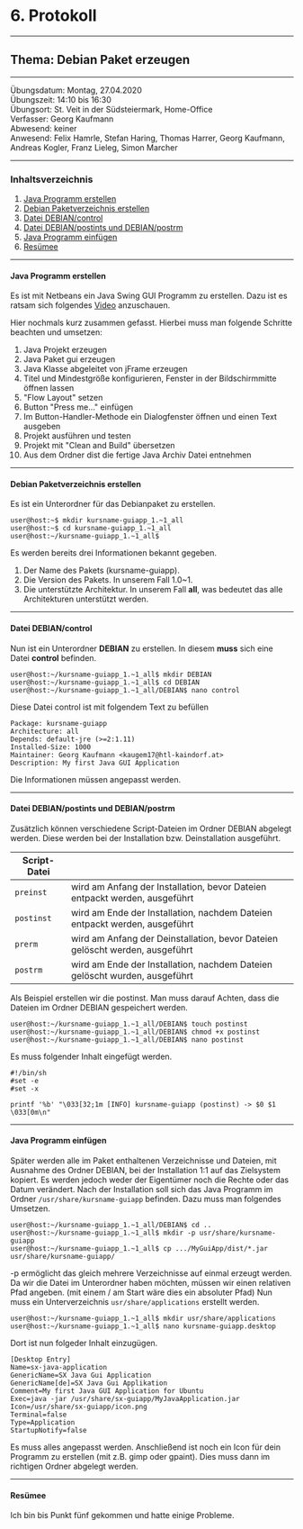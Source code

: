 # 6. Protokoll

-------------------------------------------------

## Thema: Debian Paket erzeugen

-------------------------------------------------

Übungsdatum:   Montag, 27.04.2020     
Übungszeit:    14:10 bis 16:30      
Übungsort:     St. Veit in der Südsteiermark, Home-Office    
Verfasser:     Georg Kaufmann    
Abwesend:      keiner      
Anwesend:      Felix Hamrle, Stefan Haring, Thomas Harrer, Georg Kaufmann, Andreas Kogler, Franz Lieleg, Simon Marcher

-------------------------------------------------

### Inhaltsverzeichnis
1) [Java Programm erstellen](#java-programm-erstellen) 
1) [Debian Paketverzeichnis erstellen](#debian-paketverzeichnis-erstellen)
1) [Datei DEBIAN/control](#datei-debiancontrol)
1) [Datei DEBIAN/postints und DEBIAN/postrm](#datei-debianpostints-und-debianpostrm)
1) [Java Programm einfügen](#java-programm-einfügen)
1) [Resümee](#resümee)

-------------------------------------------------

#### Java Programm erstellen
Es ist mit Netbeans ein Java Swing GUI Programm zu erstellen.
Dazu ist es ratsam sich folgendes [Video](https://cloud.htl-mechatronik.at/index.php/s/AlyXs7YglQDLZSP) anzuschauen.

Hier nochmals kurz zusammen gefasst. Hierbei muss man folgende Schritte beachten und umsetzen:
1) Java Projekt erzeugen
1) Java Paket gui erzeugen
1) Java Klasse abgeleitet von jFrame erzeugen
1) Titel und Mindestgröße konfigurieren, Fenster in der Bildschirmmitte öffnen lassen
1) "Flow Layout" setzen
1) Button "Press me..." einfügen
1) Im Button-Handler-Methode ein Dialogfenster öffnen und einen Text ausgeben
1) Projekt ausführen und testen
1) Projekt mit "Clean and Build" übersetzen
1) Aus dem Ordner dist die fertige Java Archiv Datei entnehmen

-------------------------------------------------

#### Debian Paketverzeichnis erstellen
Es ist ein Unterordner für das Debianpaket zu erstellen.
```
user@host:~$ mkdir kursname-guiapp_1.~1_all
user@host:~$ cd kursname-guiapp_1.~1_all
user@host:~/kursname-guiapp_1.~1_all$
```
Es werden bereits drei Informationen bekannt gegeben.
1) Der Name des Pakets (kursname-guiapp).
2) Die Version des Pakets. In unserem Fall 1.0~1.
3) Die unterstützte Architektur. In unserem Fall **all**, was bedeutet das alle Architekturen unterstützt werden.

-------------------------------------------------

#### Datei DEBIAN/control
Nun ist ein Unterordner **DEBIAN** zu erstellen. In diesem **muss** sich eine Datei **control** befinden.
```
user@host:~/kursname-guiapp_1.~1_all$ mkdir DEBIAN
user@host:~/kursname-guiapp_1.~1_all$ cd DEBIAN
user@host:~/kursname-guiapp_1.~1_all/DEBIAN$ nano control 
```
Diese Datei control ist mit folgendem Text zu befüllen
```
Package: kursname-guiapp
Architecture: all
Depends: default-jre (>=2:1.11)
Installed-Size: 1000
Maintainer: Georg Kaufmann <kaugem17@htl-kaindorf.at>
Description: My first Java GUI Application
```
Die Informationen müssen angepasst werden.

-------------------------------------------------

#### Datei DEBIAN/postints und DEBIAN/postrm
Zusätzlich können verschiedene Script-Dateien im Ordner DEBIAN abgelegt werden. Diese werden bei der Installation bzw. Deinstallation ausgeführt.

| Script-Datei |    |
| ------------ | -- |
| ```preinst``` | wird am Anfang der Installation, bevor Dateien entpackt werden, ausgeführt |
| ```postinst``` | wird am Ende der Installation, nachdem Dateien entpackt werden, ausgeführt |
| ```prerm```| wird am Anfang der Deinstallation, bevor Dateien gelöscht werden, ausgeführt |
| ```postrm```| wird am Ende der Installation, nachdem Dateien gelöscht wurden, ausgeführt |

Als Beispiel erstellen wir die postinst. Man muss darauf Achten, dass die Dateien im Ordner DEBIAN gespeichert werden.
```
user@host:~/kursname-guiapp_1.~1_all/DEBIAN$ touch postinst
user@host:~/kursname-guiapp_1.~1_all/DEBIAN$ chmod +x postinst
user@host:~/kursname-guiapp_1.~1_all/DEBIAN$ nano postinst
```
Es muss folgender Inhalt eingefügt werden.
```
#!/bin/sh
#set -e
#set -x

printf '%b' "\033[32;1m [INFO] kursname-guiapp (postinst) -> $0 $1 \033[0m\n"
```

-------------------------------------------------

#### Java Programm einfügen
Später werden alle im Paket enthaltenen Verzeichnisse und Dateien, mit Ausnahme des Ordner DEBIAN, bei der Installation 1:1 auf das Zielsystem kopiert. Es werden jedoch weder der Eigentümer noch die Rechte oder das Datum verändert.
Nach der Installation soll sich das Java Programm im Ordner ```/usr/share/kursname-guiapp```
befinden. Dazu muss man folgendes Umsetzen. 
```
user@host:~/kursname-guiapp_1.~1_all/DEBIAN$ cd ..
user@host:~/kursname-guiapp_1.~1_all$ mkdir -p usr/share/kursname-guiapp
user@host:~/kursname-guiapp_1.~1_all$ cp .../MyGuiApp/dist/*.jar usr/share/kursname-guiapp/
```
-p ermöglicht das gleich mehrere Verzeichnisse auf einmal erzeugt werden.
Da wir die Datei im Unterordner haben möchten, müssen wir einen relativen Pfad angeben. (mit einem / am Start wäre dies ein absoluter Pfad) 
Nun muss ein Unterverzeichnis ```usr/share/applications``` erstellt werden.
```
user@host:~/kursname-guiapp_1.~1_all$ mkdir usr/share/applications
user@host:~/kursname-guiapp_1.~1_all$ nano kursname-guiapp.desktop
```
Dort ist nun folgeder Inhalt einzugügen.
```
[Desktop Entry]
Name=sx-java-application
GenericName=SX Java Gui Application
GenericName[de]=SX Java Gui Applikation
Comment=My first Java GUI Application for Ubuntu
Exec=java -jar /usr/share/sx-guiapp/MyJavaApplication.jar
Icon=/usr/share/sx-guiapp/icon.png
Terminal=false
Type=Application
StartupNotify=false
```
Es muss alles angepasst werden. Anschließend ist noch ein Icon für dein Programm zu erstellen (mit z.B. gimp oder gpaint). Dies muss dann im richtigen Ordner abgelegt werden.

-------------------------------------------------

#### Resümee
Ich bin bis Punkt fünf gekommen und hatte einige Probleme. 
